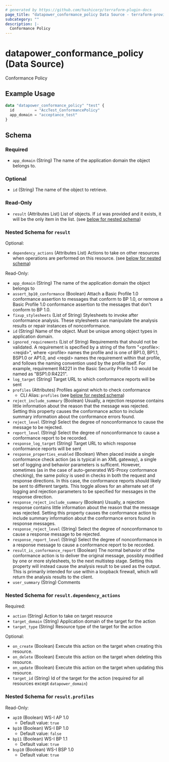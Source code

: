 ```yaml
---
# generated by https://github.com/hashicorp/terraform-plugin-docs
page_title: "datapower_conformance_policy Data Source - terraform-provider-datapower"
subcategory: ""
description: |-
  Conformance Policy
---
```


# datapower_conformance_policy (Data Source)

Conformance Policy

## Example Usage

```terraform
data "datapower_conformance_policy" "test" {
  id         = "AccTest_ConformancePolicy"
  app_domain = "acceptance_test"
}
```

<!-- schema generated by tfplugindocs -->
## Schema

### Required

- `app_domain` (String) The name of the application domain the object belongs to.

### Optional

- `id` (String) The name of the object to retrieve.

### Read-Only

- `result` (Attributes List) List of objects. If `id` was provided and it exists, it will be the only item in the list. (see [below for nested schema](#nestedatt--result))

<a id="nestedatt--result"></a>
### Nested Schema for `result`

Optional:

- `dependency_actions` (Attributes List) Actions to take on other resources when operations are performed on this resource. (see [below for nested schema](#nestedatt--result--dependency_actions))

Read-Only:

- `app_domain` (String) The name of the application domain the object belongs to
- `assert_bp10_conformance` (Boolean) Attach a Basic Profile 1.0 conformance assertion to messages that conform to BP 1.0, or remove a Basic Profile 1.0 conformance assertion to the messages that don't conform to BP 1.0.
- `fixup_stylesheets` (List of String) Stylesheets to invoke after conformance analysis. These stylesheets can manipulate the analysis results or repair instances of nonconformance.
- `id` (String) Name of the object. Must be unique among object types in application domain.
- `ignored_requirements` (List of String) Requirements that should not be validated. A requirement is specified by a string of the form "&lt;profile>:&lt;reqid>", where &lt;profile> names the profile and is one of BP1.0, BP1.1, BSP1.0 or AP1.0, and &lt;reqid> names the requirement within that profile, and follows the naming convention used by the profile itself. For example, requirement R4221 in the Basic Security Profile 1.0 would be named as "BSP1.0:R4221".
- `log_target` (String) Target URL to which conformance reports will be sent
- `profiles` (Attributes) Profiles against which to check conformance
  - CLI Alias: `profiles` (see [below for nested schema](#nestedatt--result--profiles))
- `reject_include_summary` (Boolean) Usually, a rejection response contains little information about the reason that the message was rejected. Setting this property causes the conformance action to include summary information about the conformance errors found.
- `reject_level` (String) Select the degree of nonconformance to cause the message to be rejected.
- `report_level` (String) Select the degree of nonconformance to cause a conformance report to be recorded.
- `response_log_target` (String) Target URL to which response conformance reports will be sent
- `response_properties_enabled` (Boolean) When placed inside a single conformance check action (as is typical in an XML gateway), a single set of logging and behavior parameters is sufficent. However, sometimes (as in the case of auto-generated WS-Proxy conformance checking), the same policy is used in checks in both the request and response directions. In this case, the conformance reports should likely be sent to different targets. This toggle allows for an alternate set of logging and rejection parameters to be specified for messages in the response direction.
- `response_reject_include_summary` (Boolean) Usually, a rejection response contains little information about the reason that the message was rejected. Setting this property causes the conformance action to include summary information about the conformance errors found in response messages.
- `response_reject_level` (String) Select the degree of nonconformance to cause a response message to be rejected.
- `response_report_level` (String) Select the degree of nonconformance in a response message to cause a conformance report to be recorded.
- `result_is_conformance_report` (Boolean) The normal behavior of the conformance action is to deliver the original message, possibly modified by one or more stylesheets, to the next multistep stage. Setting this property will instead cause the analysis result to be used as the output. This is primarily intended for use within a loopback firewall, which will return the analysis results to the client.
- `user_summary` (String) Comments

<a id="nestedatt--result--dependency_actions"></a>
### Nested Schema for `result.dependency_actions`

Required:

- `action` (String) Action to take on target resource
- `target_domain` (String) Application domain of the target for the action
- `target_type` (String) Resource type of the target for the action

Optional:

- `on_create` (Boolean) Execute this action on the target when creating this resource.
- `on_delete` (Boolean) Execute this action on the target when deleting this resource.
- `on_update` (Boolean) Execute this action on the target when updating this resource.
- `target_id` (String) Id of the target for the action (required for all resources except `datapower_domain`)


<a id="nestedatt--result--profiles"></a>
### Nested Schema for `result.profiles`

Read-Only:

- `ap10` (Boolean) WS-I AP 1.0
  - Default value: `true`
- `bp10` (Boolean) WS-I BP 1.0
  - Default value: `false`
- `bp11` (Boolean) WS-I BP 1.1
  - Default value: `true`
- `bsp10` (Boolean) WS-I BSP 1.0
  - Default value: `true`
